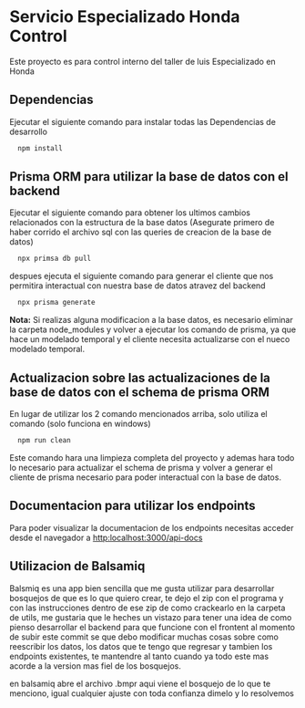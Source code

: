 
# Servicio Especializado Honda Control

Este proyecto es para control interno del taller de luis Especializado en Honda


## Dependencias

Ejecutar el siguiente comando para instalar todas las Dependencias de desarrollo

```bash
  npm install
```
## Prisma ORM para utilizar la base de datos con el backend

Ejecutar el siguiente comando para obtener los ultimos cambios relacionados con la estructura de la base datos
(Asegurate primero de haber corrido el archivo sql con las queries de creacion de la base de datos)

```bash
  npx primsa db pull
```

despues ejecuta el siguiente comando para generar el cliente que nos permitira interactual con nuestra base de datos atravez del backend

```bash
  npx prisma generate
```
**Nota:** Si realizas alguna modificacion a la base datos, es necesario eliminar la carpeta node_modules y volver a ejecutar los comando de prisma, ya que hace un modelado temporal y el cliente necesita actualizarse con el nueco modelado temporal.

## Actualizacion sobre las actualizaciones de la base de datos con el schema de prisma ORM
En lugar de utilizar los 2 comando mencionados arriba, solo utiliza el comando (solo funciona en windows)

```bash
  npm run clean
```

Este comando hara una limpieza completa del proyecto y ademas hara todo lo necesario para actualizar el schema de prisma y volver a generar el cliente de prisma necesario para poder interactual con la base de datos.

## Documentacion para utilizar los endpoints

Para poder visualizar la documentacion de los endpoints necesitas acceder desde el navegador a [http:localhost:3000/api-docs](http:localhost:3000/api-docs/)

## Utilizacion de Balsamiq

Balsmiq es una app bien sencilla que me gusta utilizar para desarrollar bosquejos de que es lo que quiero crear, te dejo el zip con el programa y con las instrucciones dentro de ese zip de como crackearlo en la carpeta de utils, me gustaria que le heches un vistazo para tener una idea de como pienso desarrollar el backend para que funcione con el frontent al momento de subir este commit se que debo modificar muchas cosas sobre como reescribir los datos, los datos que te tengo que regresar y tambien los endpoints existentes, te mantendre al tanto cuando ya todo este mas acorde a la version mas fiel de los bosquejos.

en balsamiq abre el archivo .bmpr aqui viene el bosquejo de lo que te menciono, igual cualquier ajuste con toda confianza dimelo y lo resolvemos